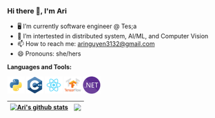 ### Hi there 👋, I'm Ari

- 🖥️ I’m currently software engineer @ Tes;a
- 🤖 I’m intertested in distributed system, AI/ML, and Computer Vision
- 📫 How to reach me: aringuyen3132@gmail.com
- 😄 Pronouns: she/hers


**Languages and Tools:**  

<code><img height="40" src="https://raw.githubusercontent.com/github/explore/80688e429a7d4ef2fca1e82350fe8e3517d3494d/topics/python/python.png"></code>
<code><img height="40" src="https://raw.githubusercontent.com/github/explore/80688e429a7d4ef2fca1e82350fe8e3517d3494d/topics/cpp/cpp.png"></code>
<code><img height="40" src="https://raw.githubusercontent.com/github/explore/80688e429a7d4ef2fca1e82350fe8e3517d3494d/topics/react/react.png"></code>
<code><img height="40" src="https://raw.githubusercontent.com/github/explore/80688e429a7d4ef2fca1e82350fe8e3517d3494d/topics/tensorflow/tensorflow.png"></code>
<code><img height="40" src="https://raw.githubusercontent.com/github/explore/80688e429a7d4ef2fca1e82350fe8e3517d3494d/topics/dotnet/dotnet.png"></code>


| <a href="https://github.com/AriNguyen/github-readme-stats"><img align="center" src="https://github-readme-stats.vercel.app/api?username=AriNguyen&show_icons=true&include_all_commits=true&theme=buefy&hide_border=true" alt="Ari's github stats" /></a> | <a href="https://github.com/AriNguyen/github-readme-stats"><img align="center" src="https://github-readme-stats.vercel.app/api/top-langs/?username=AriNguyen&hide=jupyter%20notebook&layout=compact&theme=buefy&hide_border=true" /></a> |
| ------------- | ------------- |




